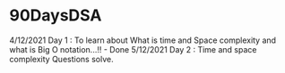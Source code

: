 # 90DaysDSA

4/12/2021 
Day 1 : To learn about What is time and Space complexity and what is Big O notation...!! - Done 
5/12/2021
Day 2 : Time and space complexity Questions solve.
